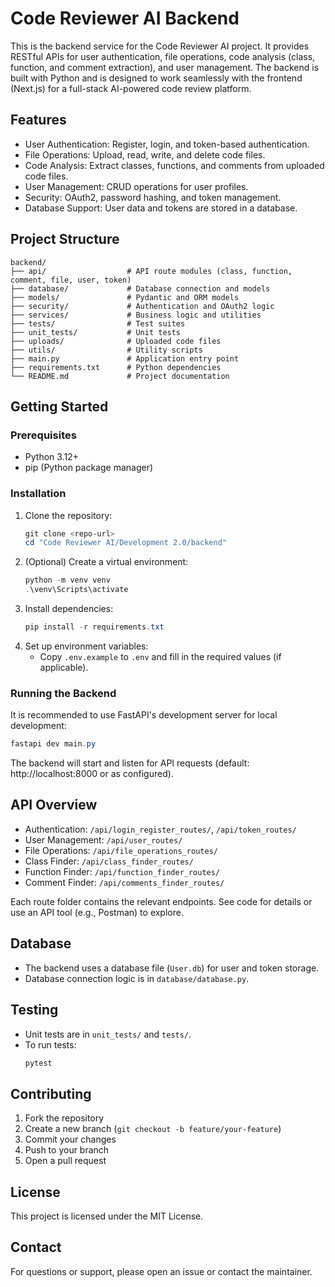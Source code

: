 # Code Reviewer AI Backend

This is the backend service for the Code Reviewer AI project. It provides RESTful APIs for user authentication, file operations, code analysis (class, function, and comment extraction), and user management. The backend is built with Python and is designed to work seamlessly with the frontend (Next.js) for a full-stack AI-powered code review platform.

## Features
- User Authentication: Register, login, and token-based authentication.
- File Operations: Upload, read, write, and delete code files.
- Code Analysis: Extract classes, functions, and comments from uploaded code files.
- User Management: CRUD operations for user profiles.
- Security: OAuth2, password hashing, and token management.
- Database Support: User data and tokens are stored in a database.

## Project Structure
```
backend/
├── api/                  # API route modules (class, function, comment, file, user, token)
├── database/             # Database connection and models
├── models/               # Pydantic and ORM models
├── security/             # Authentication and OAuth2 logic
├── services/             # Business logic and utilities
├── tests/                # Test suites
├── unit_tests/           # Unit tests
├── uploads/              # Uploaded code files
├── utils/                # Utility scripts
├── main.py               # Application entry point
├── requirements.txt      # Python dependencies
└── README.md             # Project documentation
```

## Getting Started

### Prerequisites
- Python 3.12+
- pip (Python package manager)

### Installation
1. Clone the repository:
	```powershell
	git clone <repo-url>
	cd "Code Reviewer AI/Development 2.0/backend"
	```
2. (Optional) Create a virtual environment:
	```powershell
	python -m venv venv
	.\venv\Scripts\activate
	```
3. Install dependencies:
	```powershell
	pip install -r requirements.txt
	```
4. Set up environment variables:
	- Copy `.env.example` to `.env` and fill in the required values (if applicable).


### Running the Backend
It is recommended to use FastAPI's development server for local development:
```powershell
fastapi dev main.py
```
The backend will start and listen for API requests (default: http://localhost:8000 or as configured).

## API Overview
- Authentication: `/api/login_register_routes/`, `/api/token_routes/`
- User Management: `/api/user_routes/`
- File Operations: `/api/file_operations_routes/`
- Class Finder: `/api/class_finder_routes/`
- Function Finder: `/api/function_finder_routes/`
- Comment Finder: `/api/comments_finder_routes/`

Each route folder contains the relevant endpoints. See code for details or use an API tool (e.g., Postman) to explore.

## Database
- The backend uses a database file (`User.db`) for user and token storage.
- Database connection logic is in `database/database.py`.

## Testing
- Unit tests are in `unit_tests/` and `tests/`.
- To run tests:
  ```powershell
  pytest
  ```

## Contributing
1. Fork the repository
2. Create a new branch (`git checkout -b feature/your-feature`)
3. Commit your changes
4. Push to your branch
5. Open a pull request

## License
This project is licensed under the MIT License.

## Contact
For questions or support, please open an issue or contact the maintainer.

